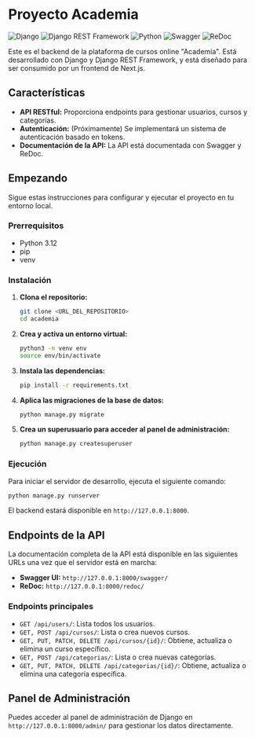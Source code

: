 # Proyecto Academia
![Django](https://img.shields.io/badge/Django-092E20?style=plastic&logo=django&logoColor=white)
![Django REST Framework](https://img.shields.io/badge/Django%20REST-A30000?style=plastice&logo=django&logoColor=white)
![Python](https://img.shields.io/badge/Python-3776AB?style=plastic&logo=python&logoColor=white)
![Swagger](https://img.shields.io/badge/Swagger-85EA2D?style=plastice&logo=swagger&logoColor=black)
![ReDoc](https://img.shields.io/badge/ReDoc-E0234A?style=plastic&logo=redoc&logoColor=white)


Este es el backend de la plataforma de cursos online "Academia". Está desarrollado con Django y Django REST Framework, y está diseñado para ser consumido por un frontend de Next.js.

## Características

*   **API RESTful:** Proporciona endpoints para gestionar usuarios, cursos y categorías.
*   **Autenticación:** (Próximamente) Se implementará un sistema de autenticación basado en tokens.
*   **Documentación de la API:** La API está documentada con Swagger y ReDoc.

## Empezando

Sigue estas instrucciones para configurar y ejecutar el proyecto en tu entorno local.

### Prerrequisitos

*   Python 3.12
*   pip
*   venv

### Instalación

1.  **Clona el repositorio:**

    ```bash
    git clone <URL_DEL_REPOSITORIO>
    cd academia
    ```

2.  **Crea y activa un entorno virtual:**

    ```bash
    python3 -m venv env
    source env/bin/activate
    ```

3.  **Instala las dependencias:**

    ```bash
    pip install -r requirements.txt
    ```

4.  **Aplica las migraciones de la base de datos:**

    ```bash
    python manage.py migrate
    ```

5.  **Crea un superusuario para acceder al panel de administración:**

    ```bash
    python manage.py createsuperuser
    ```

### Ejecución

Para iniciar el servidor de desarrollo, ejecuta el siguiente comando:

```bash
python manage.py runserver
```

El backend estará disponible en `http://127.0.0.1:8000`.

## Endpoints de la API

La documentación completa de la API está disponible en las siguientes URLs una vez que el servidor está en marcha:

*   **Swagger UI:** `http://127.0.0.1:8000/swagger/`
*   **ReDoc:** `http://127.0.0.1:8000/redoc/`

### Endpoints principales

*   `GET /api/users/`: Lista todos los usuarios.
*   `GET, POST /api/cursos/`: Lista o crea nuevos cursos.
*   `GET, PUT, PATCH, DELETE /api/cursos/{id}/`: Obtiene, actualiza o elimina un curso específico.
*   `GET, POST /api/categorias/`: Lista o crea nuevas categorías.
*   `GET, PUT, PATCH, DELETE /api/categorias/{id}/`: Obtiene, actualiza o elimina una categoría específica.

## Panel de Administración

Puedes acceder al panel de administración de Django en `http://127.0.0.1:8000/admin/` para gestionar los datos directamente.
